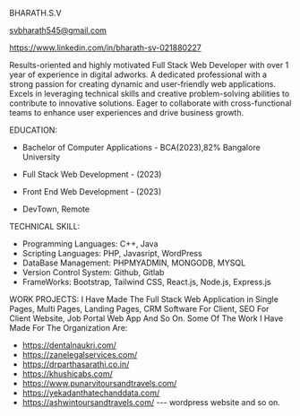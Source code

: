 BHARATH.S.V

svbharath545@gmail.com

https://www.linkedin.com/in/bharath-sv-021880227

Results-oriented and highly motivated Full Stack Web Developer with over 1 year of experience in digital adworks. A dedicated professional with a strong passion for creating dynamic and user-friendly web applications. Excels in leveraging technical skills and creative problem-solving abilities to contribute to innovative solutions. Eager to collaborate with cross-functional teams to enhance user experiences and drive business growth.

EDUCATION:
- Bachelor of Computer Applications - BCA(2023),82%
  Bangalore University
  
- Full Stack Web Development - (2023)
- Front End Web Development - (2023)
- DevTown, Remote

TECHNICAL SKILL:
- Programming Languages: C++, Java
- Scripting Languages: PHP, Javasript, WordPress
- DataBase Management: PHPMYADMIN, MONGODB, MYSQL
- Version Control System: Github, Gitlab
- FrameWorks: Bootstrap, Tailwind CSS, React.js, Node.js, Express.js

WORK PROJECTS:
I Have Made The Full Stack Web Application in Single Pages, Multi Pages, Landing Pages, CRM Software For 
Client, SEO For Client Website, Job Portal Web App And So On.
Some Of The Work I Have Made For The Organization Are:
- https://dentalnaukri.com/
- https://zanelegalservices.com/
- https://drparthasarathi.co.in/
- https://khushicabs.com/
- https://www.punarvitoursandtravels.com/
- https://yekadanthatechanddata.com/
- https://ashwintoursandtravels.com/ --- wordpress website and so on.






